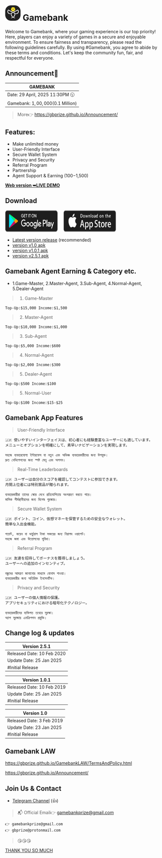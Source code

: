 # <img src="assets/icon_512by512-black.png" width="50" height="50"/> Gamebank
Welcome to Gamebank, where your gaming experience is our top priority! Here, players can enjoy a variety of games in a secure and enjoyable environment. To ensure fairness and transparency, please read the following guidelines carefully. By using #Gamebank, you agree to abide by these terms and conditions. Let's keep the community fun, fair, and respectful for everyone.

## Announcement🎤
| GAMEBANK |
| -------------------------------------------------------------------------------------------------------------------- |
| Date: 29 April, 2025 11:30PM 🕥 |
| Gamebank: $1,00,000 ($0.1 Million) |
> More👉 https://gbprize.github.io/Announcement/

## Features:
- Make unlimited money
- User-Friendly Interface
- Secure Wallet System
- Privacy and Security
- Referral Program
- Partnership
- Agent Support & Earning ($100-$1,500)

<a href="https://gbprize.github.io/"><strong>Web version ➥LIVE DEMO</strong></a>

## Download
<a href="#"><img alt="Get it on Google Play" 
	src="https://github.com/gbprize/gamebank/blob/main/assets/images/badge_play_story_p001_202402.svg" width="170" height="70"></a>
 <a href="#"><img alt="Get it on App Store" 
	src="https://github.com/gbprize/gamebank/blob/main/assets/images/badge_app_store_p001_202401.svg" style="padding-left:15px;" width="170" height="70"></a>

* [Latest version release](#) (recommended)
* [version v1.0 apk](#)
* [version v1.0.1 apk](#)
* [version v2.5.1 apk](#)

## Gamebank Agent Earning & Category etc.
- 1.Game-Master, 2.Master-Agent, 3.Sub-Agent, 4.Normal-Agent, 5.Dealer-Agent
> 1. Game-Master
```
Top-Up:$15,000 Income:$1,500
```
> 2. Master-Agent
```
Top-Up:$10,000 Income:$1,000
```
> 3. Sub-Agent
```
Top-Up:$5,000 Income:$600
```
> 4. Normal-Agent
```
Top-Up:$2,000 Income:$300
```
> 5. Dealer-Agent
```
Top-Up:$500 Income:$100
```
> 5. Normal-User
```
Top-Up:$100 Income:$15-$25
```

## Gamebank App Features
> User-Friendly Interface
```
🇯🇵 使いやすいインターフェイスは、初心者にも経験豊富なユーザーにも適しています。
メニューとオプションを明確にして、素早いナビゲーションを実現します。

সহজে ব্যবহারযোগ্য ইন্টারফেস যা নতুন এবং অভিজ্ঞ ব্যবহারকারীদের জন্য উপযুক্ত।
দ্রুত নেভিগেশনের জন্য স্পষ্ট মেনু এবং অপশন।
```
> Real-Time Leaderboards
```
🇯🇵 ユーザーは自分のスコアを確認してコンテストに参加できます。
月間上位者には特別賞品が贈られます。

ব্যবহারকারীরা তাদের স্কোর দেখে প্রতিযোগিতায় অংশগ্রহণ করতে পারে।
মাসিক শীর্ষস্থানীয়দের জন্য বিশেষ পুরস্কার।
```
> Secure Wallet System
```
🇯🇵 ポイント、コイン、仮想マネーを保管するための安全なウォレット。
簡単な入出金機能。

পয়েন্ট, কয়েন বা ভার্চুয়াল টাকা সঞ্চয়ের জন্য নিরাপদ ওয়ালেট।
সহজে জমা এবং উত্তোলনের সুবিধা।
```
> Referral Program
```
🇯🇵 友達を招待してボーナスを獲得しましょう。
ユーザーへの追加のインセンティブ。

বন্ধুদের আমন্ত্রণ জানানোর মাধ্যমে বোনাস পাওয়া।
ব্যবহারকারীর জন্য অতিরিক্ত ইনসেনটিভ।
```
> Privacy and Security
```
🇯🇵 ユーザーの個人情報の保護。
アプリセキュリティにおける暗号化テクノロジー。

ব্যবহারকারীদের ব্যক্তিগত তথ্যের সুরক্ষা।
অ্যাপ সুরক্ষায় এনক্রিপশন প্রযুক্তি।
```


## Change log & updates
| Version 2.5.1                         |
| ----------------------------- |
| Released Date: 10 Feb 2020                  |
| Update Date: 25 Jan 2025                  |
| #Initial Release                  |

| Version 1.0.1                         |
| ----------------------------- |
| Released Date: 10 Feb 2019                  |
| Update Date: 25 Jan 2025                  |
| #Initial Release                  |

| Version 1.0                         |
| ----------------------------- |
| Released Date: 3 Feb 2019                  |
| Update Date: 23 Jan 2025                  |
| #Initial Release                  |

## Gamebank LAW
https://gbprize.github.io/GamebankLAW/TermsAndPolicy.html

https://gbprize.github.io/Announcement/

## Join Us & Contact
* [Telegram Channel](https://t.me/gbprize) (👍)
>📬 Official Email👉 gamebankprize@gmail.com
```
👉 gamebankprize@gmail.com
👉 gbprize@protonmail.com
```

> 😘😘😘

[THANK YOU SO MUCH](https://github.com/gbprize) <br>
